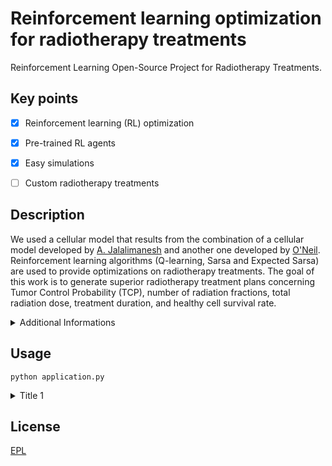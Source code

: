 # Reinforcement learning optimization for radiotherapy treatments
Reinforcement Learning Open-Source Project for Radiotherapy Treatments. 



## Key points

- [x] Reinforcement learning (RL) optimization
- [x] Pre-trained RL agents
- [x] Easy simulations
- [ ] Custom radiotherapy treatments 


## Description

We used a cellular model that results from the combination of a cellular model developed by [A. Jalalimanesh](https://www.sciencedirect.com/science/article/abs/pii/S0378475416300878) and another one developed by [O'Neil](https://scholarscompass.vcu.edu/etd/2831/). Reinforcement learning algorithms (Q-learning, Sarsa and Expected Sarsa) are used to provide optimizations on radiotherapy treatments. The goal of this work is to generate superior radiotherapy treatment plans concerning Tumor Control Probability (TCP), number of radiation fractions, total radiation dose, treatment duration, and healthy cell survival rate.

<details>
   <summary>Additional Informations</summary>
   <p>
This open-source project introduces an autonomous decision-making framework designed to evaluate whether adjustments are required in the ongoing radiotherapy treatment. Leveraging advanced machine learning algorithms, it analyzes tumor imaging during the treatment, fostering enhanced precision and effectiveness in radiotherapy procedures.</p>
</details>

## Usage

```anaconda
python application.py
```

<details>
   <summary>Title 1</summary>
   <p><p align="center">
<img src="app/images/EPL.jpg" width="100" height="100" border="10"/>
</p></p>
</details>

## License

[EPL]()

